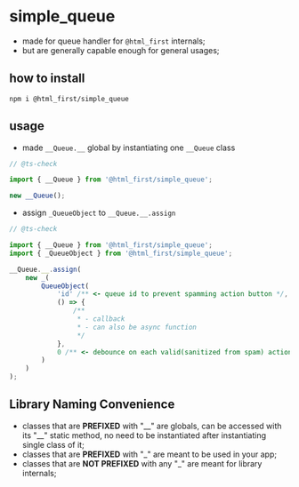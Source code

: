 # simple_queue

-   made for queue handler for `@html_first` internals;
-   but are generally capable enough for general usages;

## how to install

```shell
npm i @html_first/simple_queue
```

## usage

-   made `__Queue.__` global by instantiating one `__Queue` class

```js
// @ts-check

import { __Queue } from '@html_first/simple_queue';

new __Queue();
```

-   assign `_QueueObject` to `__Queue.__.assign`

```js
// @ts-check

import { __Queue } from '@html_first/simple_queue';
import { _QueueObject } from '@html_first/simple_queue';

__Queue.__.assign(
	new _(
		QueueObject(
			'id' /** <- queue id to prevent spamming action button */,
			() => {
				/**
				 * - callback
				 * - can also be async function
				 */
			},
			0 /** <- debounce on each valid(sanitized from spam) action */
		)
	)
);
```

## Library Naming Convenience

-   classes that are **PREFIXED** with "\_\_" are globals, can be accessed with its "\_\_" static
    method, no need to be instantiated after instantiating single class of it;
-   classes that are **PREFIXED** with "\_" are meant to be used in your app;
-   classes that are **NOT PREFIXED** with any "\_" are meant for library internals;
